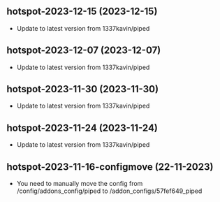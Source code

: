 
## hotspot-2023-12-15 (2023-12-15)
- Update to latest version from 1337kavin/piped

## hotspot-2023-12-07 (2023-12-07)
- Update to latest version from 1337kavin/piped

## hotspot-2023-11-30 (2023-11-30)
- Update to latest version from 1337kavin/piped

## hotspot-2023-11-24 (2023-11-24)
- Update to latest version from 1337kavin/piped
## hotspot-2023-11-16-configmove (22-11-2023)
- You need to manually move the config from /config/addons_config/piped to /addon_configs/57fef649_piped
